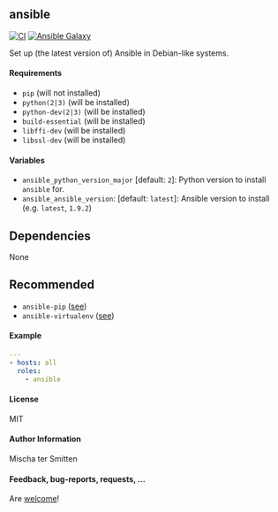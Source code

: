 ## ansible

[![CI](https://github.com/Oefenweb/ansible-ansible/workflows/CI/badge.svg)](https://github.com/Oefenweb/ansible-ansible/actions?query=workflow%3ACI)
[![Ansible Galaxy](http://img.shields.io/badge/ansible--galaxy-ansible-blue.svg)](https://galaxy.ansible.com/Oefenweb/ansible)

Set up (the latest version of) Ansible in Debian-like systems.

#### Requirements

* `pip` (will not installed)
* `python(2|3)` (will be installed)
* `python-dev(2|3)` (will be installed)
* `build-essential` (will be installed)
* `libffi-dev` (will be installed)
* `libssl-dev` (will be installed)

#### Variables

* `ansible_python_version_major` [default: `2`]: Python version to install `ansible` for.
* `ansible_ansible_version`: [default: `latest`]: Ansible version to install (e.g. `latest`, `1.9.2`)

## Dependencies

None

## Recommended

* `ansible-pip` ([see](https://github.com/Oefenweb/ansible-pip))
* `ansible-virtualenv` ([see](https://github.com/Oefenweb/ansible-virtualenv))

#### Example

```yaml
---
- hosts: all
  roles:
    - ansible
```

#### License

MIT

#### Author Information

Mischa ter Smitten

#### Feedback, bug-reports, requests, ...

Are [welcome](https://github.com/Oefenweb/ansible-ansible/issues)!
